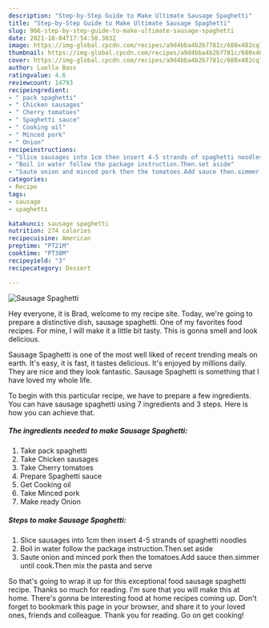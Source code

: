 ```yaml
---
description: "Step-by-Step Guide to Make Ultimate Sausage Spaghetti"
title: "Step-by-Step Guide to Make Ultimate Sausage Spaghetti"
slug: 966-step-by-step-guide-to-make-ultimate-sausage-spaghetti
date: 2021-10-04T17:54:50.303Z
image: https://img-global.cpcdn.com/recipes/a9d4bba4b2b7781c/680x482cq70/sausage-spaghetti-recipe-main-photo.jpg
thumbnail: https://img-global.cpcdn.com/recipes/a9d4bba4b2b7781c/680x482cq70/sausage-spaghetti-recipe-main-photo.jpg
cover: https://img-global.cpcdn.com/recipes/a9d4bba4b2b7781c/680x482cq70/sausage-spaghetti-recipe-main-photo.jpg
author: Luella Bass
ratingvalue: 4.6
reviewcount: 14793
recipeingredient:
- " pack spaghetti"
- " Chicken sausages"
- " Cherry tomatoes"
- " Spaghetti sauce"
- " Cooking oil"
- " Minced pork"
- " Onion"
recipeinstructions:
- "Slice sausages into 1cm then insert 4-5 strands of spaghetti noodles"
- "Boil in water follow the package instruction.Then.set aside"
- "Saute onion and minced pork then the tomatoes.Add sauce then.simmer until cook.Then mix the pasta and serve"
categories:
- Recipe
tags:
- sausage
- spaghetti

katakunci: sausage spaghetti 
nutrition: 274 calories
recipecuisine: American
preptime: "PT21M"
cooktime: "PT38M"
recipeyield: "3"
recipecategory: Dessert

---
```



![Sausage Spaghetti](https://img-global.cpcdn.com/recipes/a9d4bba4b2b7781c/680x482cq70/sausage-spaghetti-recipe-main-photo.jpg)

Hey everyone, it is Brad, welcome to my recipe site. Today, we're going to prepare a distinctive dish, sausage spaghetti. One of my favorites food recipes. For mine, I will make it a little bit tasty. This is gonna smell and look delicious.



Sausage Spaghetti is one of the most well liked of recent trending meals on earth. It's easy, it is fast, it tastes delicious. It's enjoyed by millions daily. They are nice and they look fantastic. Sausage Spaghetti is something that I have loved my whole life.


To begin with this particular recipe, we have to prepare a few ingredients. You can have sausage spaghetti using 7 ingredients and 3 steps. Here is how you can achieve that.

<!--inarticleads1-->

##### The ingredients needed to make Sausage Spaghetti:

1. Take  pack spaghetti
1. Take  Chicken sausages
1. Take  Cherry tomatoes
1. Prepare  Spaghetti sauce
1. Get  Cooking oil
1. Take  Minced pork
1. Make ready  Onion




<!--inarticleads2-->

##### Steps to make Sausage Spaghetti:

1. Slice sausages into 1cm then insert 4-5 strands of spaghetti noodles
1. Boil in water follow the package instruction.Then.set aside
1. Saute onion and minced pork then the tomatoes.Add sauce then.simmer until cook.Then mix the pasta and serve




So that's going to wrap it up for this exceptional food sausage spaghetti recipe. Thanks so much for reading. I'm sure that you will make this at home. There's gonna be interesting food at home recipes coming up. Don't forget to bookmark this page in your browser, and share it to your loved ones, friends and colleague. Thank you for reading. Go on get cooking!

